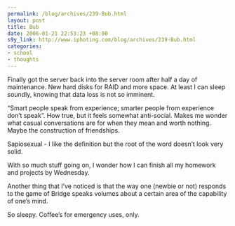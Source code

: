 ```yaml
--- 
permalink: /blog/archives/239-Bub.html
layout: post
title: Bub
date: 2006-01-21 22:53:23 +08:00
s9y_link: http://www.iphoting.com/blog/archives/239-Bub.html
categories: 
- school
- thoughts
---
```

<p class="whiteline"><p>Finally got the server back into the server room after half a day of maintenance. New hard disks for RAID and more space. At least I can sleep soundly, knowing that data loss is not so imminent.</p>
</p><p class="whiteline"><p>&#8220;Smart people speak from experience; smarter people from experience don&#8217;t speak&#8221;. How true, but it feels somewhat anti-social. Makes me wonder what casual conversations are for when they mean and worth nothing. Maybe the construction of friendships.</p>
</p><p class="whiteline"><p>Sapiosexual - I like the definition but the root of the word doesn&#8217;t look very solid.</p>
</p><p class="whiteline"><p>With so much stuff going on, I wonder how I can finish all my homework and projects by Wednesday.</p>
</p><p class="whiteline"><p>Another thing that I&#8217;ve noticed is that the way one (newbie or not) responds to the game of Bridge speaks volumes about a certain area of the capability of one&#8217;s mind.</p>
</p><p class="break"><p>So sleepy. Coffee&#8217;s for emergency uses, only.</p></p>
